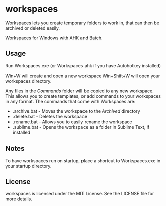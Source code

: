 workspaces
==========

Workspaces lets you create temporary folders to work in, that can then be archived or deleted easily. 

Workspaces for Windows with AHK and Batch.

Usage
-----
Run Workspaces.exe (or Workspaces.ahk if you have Autohotkey installed)

Win+W will create and open a new workspace
Win+Shift+W will open your workspaces directory.

Any files in the _Commands_ folder will be copied to any new workspace. This allows you to create templates, or add commands to your workspaces in any format.
The commands that come with Workspaces are:

* .archive.bat - Moves the workspace to the _Archived_ directory
* .delete.bat - Deletes the workspace
* .rename.bat - Allows you to easily rename the workspace
* .sublime.bat - Opens the workspace as a folder in Sublime Text, if installed

Notes
-----
To have workspaces run on startup, place a shortcut to Workspaces.exe in your startup directory.

License
-------
workspaces is licensed under the MIT License. See the LICENSE file for more details.


